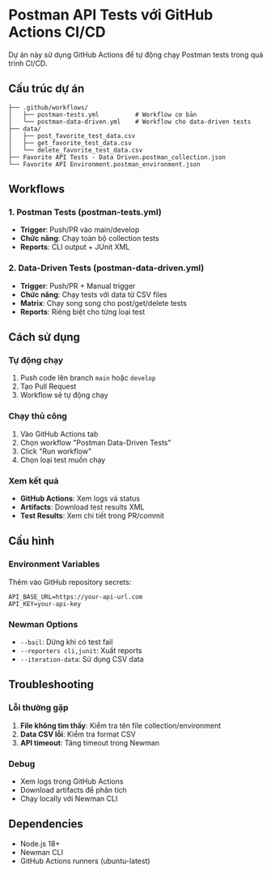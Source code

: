 # Postman API Tests với GitHub Actions CI/CD

Dự án này sử dụng GitHub Actions để tự động chạy Postman tests trong quá trình CI/CD.

## Cấu trúc dự án

```
├── .github/workflows/
│   ├── postman-tests.yml          # Workflow cơ bản
│   └── postman-data-driven.yml    # Workflow cho data-driven tests
├── data/
│   ├── post_favorite_test_data.csv
│   ├── get_favorite_test_data.csv
│   └── delete_favorite_test_data.csv
├── Favorite API Tests - Data Driven.postman_collection.json
└── Favorite API Environment.postman_environment.json
```

## Workflows

### 1. Postman Tests (postman-tests.yml)
- **Trigger**: Push/PR vào main/develop
- **Chức năng**: Chạy toàn bộ collection tests
- **Reports**: CLI output + JUnit XML

### 2. Data-Driven Tests (postman-data-driven.yml)
- **Trigger**: Push/PR + Manual trigger
- **Chức năng**: Chạy tests với data từ CSV files
- **Matrix**: Chạy song song cho post/get/delete tests
- **Reports**: Riêng biệt cho từng loại test

## Cách sử dụng

### Tự động chạy
1. Push code lên branch `main` hoặc `develop`
2. Tạo Pull Request
3. Workflow sẽ tự động chạy

### Chạy thủ công
1. Vào GitHub Actions tab
2. Chọn workflow "Postman Data-Driven Tests"
3. Click "Run workflow"
4. Chọn loại test muốn chạy

### Xem kết quả
- **GitHub Actions**: Xem logs và status
- **Artifacts**: Download test results XML
- **Test Results**: Xem chi tiết trong PR/commit

## Cấu hình

### Environment Variables
Thêm vào GitHub repository secrets:
```
API_BASE_URL=https://your-api-url.com
API_KEY=your-api-key
```

### Newman Options
- `--bail`: Dừng khi có test fail
- `--reporters cli,junit`: Xuất reports
- `--iteration-data`: Sử dụng CSV data

## Troubleshooting

### Lỗi thường gặp
1. **File không tìm thấy**: Kiểm tra tên file collection/environment
2. **Data CSV lỗi**: Kiểm tra format CSV
3. **API timeout**: Tăng timeout trong Newman

### Debug
- Xem logs trong GitHub Actions
- Download artifacts để phân tích
- Chạy locally với Newman CLI

## Dependencies

- Node.js 18+
- Newman CLI
- GitHub Actions runners (ubuntu-latest) 